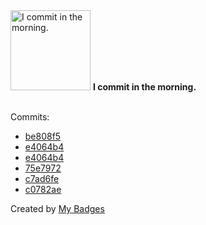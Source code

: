 <img src="https://my-badges.github.io/my-badges/morning-commits.png" alt="I commit in the morning." title="I commit in the morning." width="128">
<strong>I commit in the morning.</strong>
<br><br>

Commits:

- <a href="https://github.com/VandalByte/vorta.borgbase.com/commit/be808f5d25b344ca52748ac978e0318d4dc701bf">be808f5</a>
- <a href="https://github.com/VandalByte/vorta/commit/e4064b4e39d19934e08cd37d547b1fbbba15e517">e4064b4</a>
- <a href="https://github.com/borgbase/vorta/commit/e4064b4e39d19934e08cd37d547b1fbbba15e517">e4064b4</a>
- <a href="https://github.com/VandalByte/snapbooth/commit/75e7972fe5aff48626b8d68648a9010615688452">75e7972</a>
- <a href="https://github.com/VandalByte/snapbooth/commit/c7ad6feedd5a2fa8cf167894627b8ad63339353a">c7ad6fe</a>
- <a href="https://github.com/VandalByte/invoice-extractor/commit/c0782ae5e931ccddfc76b3bfed55ebdd17442212">c0782ae</a>


Created by <a href="https://github.com/my-badges/my-badges">My Badges</a>